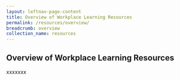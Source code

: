 ```yaml
---
layout: leftnav-page-content
title: Overview of Workplace Learning Resources
permalink: /resources/overview/
breadcrumb: overview
collection_name: resources
---
```



## Overview of Workplace Learning Resources
xxxxxxx


